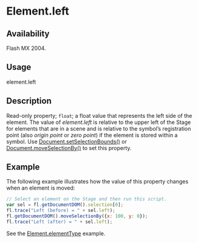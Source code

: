 # Element.left

## Availability

Flash MX 2004.

## Usage

element.left

## Description

Read-only property; `float`; a float value that represents the left side of the element. The value of *element.left* is relative to the upper left of the Stage for elements that are in a scene and is relative to the symbol’s registration point (also *origin point* or *zero point*) if the element is stored within a symbol. Use [Document.setSelectionBounds()](../Document_object/Document9658.md) or [Document.moveSelectionBy()](../Document_object/Document160.md) to set this property.

## Example

The following example illustrates how the value of this property changes when an element is moved:

```javascript
// Select an element on the Stage and then run this script. 
var sel = fl.getDocumentDOM().selection[0];
fl.trace("Left (before) = " + sel.left);
fl.getDocumentDOM().moveSelectionBy({x: 100, y: 0});
fl.trace("Left (after) = " + sel.left);
```

See the [Element.elementType](../Element_object/Element1.md) example.
